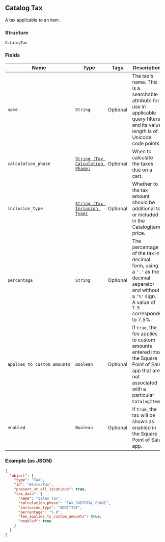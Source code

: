 ## Catalog Tax

A tax applicable to an item.

### Structure

`CatalogTax`

### Fields

| Name | Type | Tags | Description |
|  --- | --- | --- | --- |
| `name` | `String` | Optional | The tax's name. This is a searchable attribute for use in applicable query filters, and its value length is of Unicode code points. |
| `calculation_phase` | [`String (Tax Calculation Phase)`](/doc/models/tax-calculation-phase.md) | Optional | When to calculate the taxes due on a cart. |
| `inclusion_type` | [`String (Tax Inclusion Type)`](/doc/models/tax-inclusion-type.md) | Optional | Whether to the tax amount should be additional to or included in the CatalogItem price. |
| `percentage` | `String` | Optional | The percentage of the tax in decimal form, using a `'.'` as the decimal separator and without a `'%'` sign.<br>A value of `7.5` corresponds to 7.5%. |
| `applies_to_custom_amounts` | `Boolean` | Optional | If `true`, the fee applies to custom amounts entered into the Square Point of Sale<br>app that are not associated with a particular `CatalogItem`. |
| `enabled` | `Boolean` | Optional | If `true`, the tax will be shown as enabled in the Square Point of Sale app. |

### Example (as JSON)

```json
{
  "object": {
    "type": "TAX",
    "id": "#SalesTax",
    "present_at_all_locations": true,
    "tax_data": {
      "name": "Sales Tax",
      "calculation_phase": "TAX_SUBTOTAL_PHASE",
      "inclusion_type": "ADDITIVE",
      "percentage": "5.0",
      "fee_applies_to_custom_amounts": true,
      "enabled": true
    }
  }
}
```


